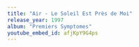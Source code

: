 ```yaml
---
title: "Air - Le Soleil Est Près de Moi"
release_year: 1997
album: "Premiers Symptomes"
youtube_embed_id: afjKpY9G4ps
---
```

